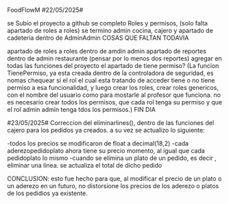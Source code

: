 FoodFlowM
#22/05/2025#

se Subio el proyecto a github
se completo Roles y permisos, (solo falta apartado de roles a roles)
se termino admin cocina, cajero y apartado de cadeteria dentro de AdminAdmin
COSAS QUE FALTAN TODAVIA

apartado de roles a roles dentro de amdin admin
apartado de reportes dentro de admin restaurante (pensar por lo menos dos reportes)
agregar en todas las funciones del proyecto el apartado de tiene permiso? (La funcion TienePermiso, ya esta creada dentro de la controladora de seguridad, es nomas chequear si el rol el cual esta tratando de acceder tiene o no tiene permiso a esa funcionalidad, y luego crear los roles, crear roles genericos, con el nombre del usuario como para mostarle al profesor que funciona. no es necesario crear todos los permisos, que cada rol tenga su permiso y que el rol admin admin tenga tdos los permisos.)
FIN DIA

#23/05/2025# 
Correccion del eliminarlines(), dentro de las funciones del cajero para los pedidos ya creados. a su vez se actualizo lo siguiente:

-todos los precios se modificaron de float a decimal(18,2)
-cada aderezopedidoplato ahora tiene su precio momento, al igual que cada pedidoplato lo mismo
-cuando se elimina un plato de un pedido, es decir , eliminar una linea. se actualiza el total de dicho pedido

CONCLUSION: esto fue hecho para que, al modificar el precio de un plato o un aderezo en un futuro, no distorsione los precios de los aderezo o platos de los pedidios ya existente.
